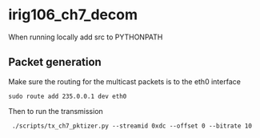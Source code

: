 # irig106_ch7_decom

When running locally add src to PYTHONPATH

## Packet generation

Make sure the routing for the multicast packets is to the eth0 interface
```
sudo route add 235.0.0.1 dev eth0
```
Then to run the transmission
```
 ./scripts/tx_ch7_pktizer.py --streamid 0xdc --offset 0 --bitrate 10
```
